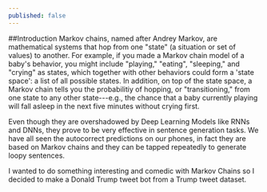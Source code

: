 ```yaml
---
published: false
---
```

##Introduction
Markov chains, named after Andrey Markov, are mathematical systems that hop from one "state" (a situation or set of values) to another. For example, if you made a Markov chain model of a baby's behavior, you might include "playing," "eating", "sleeping," and "crying" as states, which together with other behaviors could form a 'state space': a list of all possible states. In addition, on top of the state space, a Markov chain tells you the probabilitiy of hopping, or "transitioning," from one state to any other state---e.g., the chance that a baby currently playing will fall asleep in the next five minutes without crying first.

Even though they are overshadowed by Deep Learning Models like RNNs and DNNs, they prove to be very effective in sentence generation tasks. We have all seen the autocorrect predictions on our phones, in fact they are based on Markov chains and they can be tapped repeatedly to generate loopy sentences.

I wanted to do something interesting and comedic with Markov Chains so I decided to make a Donald Trump tweet bot from a Trump tweet dataset. 